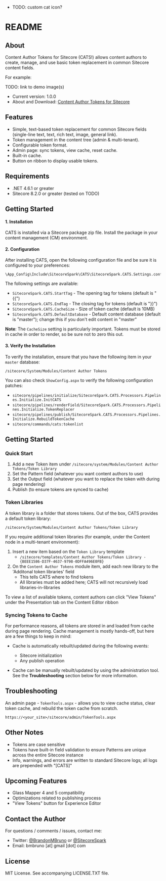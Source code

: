 * TODO: custom cat icon?

# README #

## About

Content Author Tokens for Sitecore (CATS!) allows content authors to create, manage, and use basic token replacement in common Sitecore content fields.

For example:

TODO: link to demo image(s)

* Current version: 1.0.0
* About and Download: [Content Author Tokens for Sitecore](http://www.brandonbruno.com/TODO)

## Features

* Simple, text-based token replacement for common Sitecore fields (single-line text, text, rich text, image, general link).
* Token management in the content tree (admin & multi-tenant).
* Configurable token format.
* Admin page: sync tokens, view cache, reset cache.
* Built-in cache.
* Button on ribbon to display usable tokens.

## Requirements

* .NET 4.6.1 or greater
* Sitecore 8.2.0 or greater (tested on TODO)

## Getting Started

#### 1. Installation ####

CATS is installed via a Sitecore package zip file. Install the package in your content management (CM) environment.

#### 2. Configuration ####

After installing CATS, open the following configuration file and be sure it is configured to your preferences:

```
\App_Config\Include\SitecoreSpark\CATS\SitecoreSpark.CATS.Settings.config
```

The following settings are available:

 * `SitecoreSpark.CATS.StartTag` - The opening tag for tokens (default is "{{")
 * `SitecoreSpark.CATS.EndTag` - The closing tag for tokens (default is "}}")
 * `SitecoreSpark.CATS.CacheSize` - Size of token cache (default is 10MB)
 * `SitecoreSpark.CATS.DefaultDatabase` - Default content database (default is "master"); change this if you don't edit content in "master"

 **Note**: The `CacheSize` setting is particularly important. Tokens must be stored in cache in order to render, so be sure not to zero this out.

 #### 3. Verify the Installation ####

 To verify the installation, ensure that you have the following item in your `master` database:

 `/sitecore/System/Modules/Content Author Tokens`

 You can also check `ShowConfig.aspx` to verify the following configuration patches:

 * `sitecore/pipelines/initialize/SitecoreSpark.CATS.Processors.Pipelines.Initialize.InitCATS`
 * `sitecore/pipelines/renderField/SitecoreSpark.CATS.Processors.Pipelines.Initialize.TokenReplacer`
 * `sitecore/pipelines/publish/SitecoreSpark.CATS.Processors.Pipelines.Initialize.RebuildTokenCache`
 * `sitecore/commands/cats:tokenlist`

## Getting Started ##

### Quick Start ###

1. Add a new Token item under `/sitecore/system/Modules/Content Author Tokens/Token Library`
2. Set the Pattern field (whatever you want content authors to use)
3. Set the Output field (whatever you want to replace the token with during page rendering)
4. Publish (to ensure tokens are synced to cache)

### Token Libraries ###

A token library is a folder that stores tokens. Out of the box, CATS provides a default token library:

`/sitecore/System/Modules/Content Author Tokens/Token Library`

If you require additional token libraries (for example, under the Content node in a multi-tenant environment):

1. Insert a new item based on the `Token Library` template
	* `/sitecore/templates/Content Author Tokens/Token Library - {BEEE1586-D37F-4637-9798-0DFFA496E0FB}`
2. On the `Content Author Tokens` module item, add each new library to the 'Additonal token libraries' field
	* This tells CATS where to find tokens
	* All libraries must be added here; CATS will not recursively load libraries-in-libraries

To view a list of available tokens, content authors can click "View Tokens" under the Presentation tab on the Content Editor ribbon

### Syncing Tokens to Cache ###

For performance reasons, all tokens are stored in and loaded from cache during page rendering. Cache management is mostly hands-off, but here are a few things to keep in mind:

* Cache is automatically rebuilt/updated during the following events:
	* Sitecore initialization
	* Any publish operation

* Cache can be manually rebuilt/updated by using the administration tool. See the **Troubleshooting** section below for more information.

## Troubleshooting 

An admin page - `TokenTools.aspx` - allows you to view cache status, clear token cache, and rebuild the token cache from scratch.

`https://<your_site>/sitecore/admin/TokenTools.aspx`

## Other Notes

* Tokens are case sensitive
* Tokens have built-in field validation to ensure Patterns are unique across the entire Sitecore instance
* Info, warnings, and errors are written to standard Sitecore logs; all logs are prepended with "[CATS]"

## Upcoming Features

* Glass Mapper 4 and 5 compatibility
* Optimizations related to publishing process
* "View Tokens" button for Experience Editor

## Contact the Author

For questions / comments / issues, contact me:
* Twitter: [@BrandonMBruno](https://www.twitter.com/BrandonMBruno) or [@SitecoreSpark](https://www.twitter.com/SitecoreSpark)
* Email: bmbruno [at] gmail [dot] com
 
## License

MIT License. See accompanying LICENSE.TXT file.